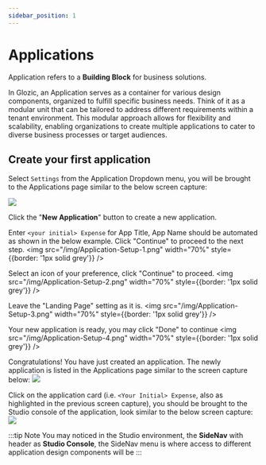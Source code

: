 ```yaml
---
sidebar_position: 1
---
```


# Applications

Application refers to a **Building Block** for business solutions.

In Glozic, an Application serves as a container for various design components, organized to fulfill specific business needs. Think of it as a modular unit that can be tailored to address different requirements within a tenant environment. This modular approach allows for flexibility and scalability, enabling organizations to create multiple applications to cater to diverse business processes or target audiences.

## Create your first application

Select `Settings` from the Application Dropdown menu, you will be brought to the Applications page similar to the below screen capture:

![](/img/Tenant-Settings.png)

Click the "**New Application**" button to create a new application.

Enter `<your initial> Expense` for App Title, App Name should be automated as shown in the below example. Click "Continue" to proceed to the next step.
<img src="/img/Application-Setup-1.png" width="70%" style={{border: '1px solid grey'}} />


Select an icon of your preference, click "Continue" to proceed.
<img src="/img/Application-Setup-2.png" width="70%" style={{border: '1px solid grey'}} />

Leave the "Landing Page" setting as it is.
<img src="/img/Application-Setup-3.png" width="70%" style={{border: '1px solid grey'}} />

Your new application is ready, you may click "Done" to continue
<img src="/img/Application-Setup-4.png" width="70%" style={{border: '1px solid grey'}} />


Congratulations! You have just created an application. The newly application is listed in the Applications page similar to the screen capture below:
![](/img/Application-Setup-5.png)

Click on the application card (i.e. `<Your Initial> Expense`, also as highlighted in the previous screen capture), you should be brought to the Studio console of the application, look similar to the below screen capture:
![](/img/Application-Setup-6.png)

:::tip Note
You may noticed in the Studio environment, the **SideNav** with header as **Studio Console**, the SideNav menu is where access to different application design components will be
:::